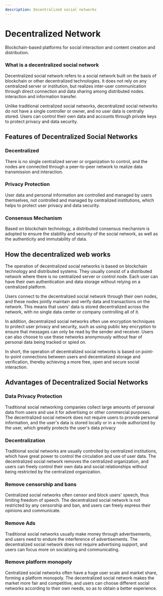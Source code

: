 ```yaml
---
description: Decentralized social networks
---
```


# Decentralized Network

Blockchain-based platforms for social interaction and content creation and distribution.

### What is a decentralized social network

Decentralized social network refers to a social network built on the basis of blockchain or other decentralized technologies. It does not rely on any centralized server or institution, but realizes inter-user communication through direct connection and data sharing among distributed nodes. interaction and information transfer.

Unlike traditional centralized social networks, decentralized social networks do not have a single controller or owner, and no user data is centrally stored. Users can control their own data and accounts through private keys to protect privacy and data security.

## Features of Decentralized Social Networks

### Decentralized

There is no single centralized server or organization to control, and the nodes are connected through a peer-to-peer network to realize data transmission and interaction.

### Privacy Protection

User data and personal information are controlled and managed by users themselves, not controlled and managed by centralized institutions, which helps to protect user privacy and data security.

### Consensus Mechanism

Based on blockchain technology, a distributed consensus mechanism is adopted to ensure the stability and security of the social network, as well as the authenticity and immutability of data.

## How the decentralized web works

The operation of decentralized social networks is based on blockchain technology and distributed systems. They usually consist of a distributed network where there is no centralized server or control node. Each user can have their own authentication and data storage without relying on a centralized platform.

Users connect to the decentralized social network through their own nodes, and these nodes jointly maintain and verify data and transactions on the network. This means that users' data is stored decentralized across the network, with no single data center or company controlling all of it.

In addition, decentralized social networks often use encryption techniques to protect user privacy and security, such as using public key encryption to ensure that messages can only be read by the sender and receiver. Users can also choose to use these networks anonymously without fear of personal data being tracked or spied on.

In short, the operation of decentralized social networks is based on point-to-point connections between users and decentralized storage and verification, thereby achieving a more free, open and secure social interaction.

## Advantages of Decentralized Social Networks

### Data Privacy Protection

Traditional social networking companies collect large amounts of personal data from users and use it for advertising or other commercial purposes. The decentralized social network does not require users to provide personal information, and the user's data is stored locally or in a node authorized by the user, which greatly protects the user's data privacy

### Decentralization

Traditional social networks are usually controlled by centralized institutions, which have great power to control the circulation and use of user data. The decentralized social network removes the centralized organization, and users can freely control their own data and social relationships without being restricted by the centralized organization.

### Remove censorship and bans

Centralized social networks often censor and block users' speech, thus limiting freedom of speech. The decentralized social network is not restricted by any censorship and ban, and users can freely express their opinions and communicate.

### Remove Ads

Traditional social networks usually make money through advertisements, and users need to endure the interference of advertisements. The decentralized social network does not require advertising support, and users can focus more on socializing and communicating.

### Remove platform monopoly

Centralized social networks often have a huge user scale and market share, forming a platform monopoly. The decentralized social network makes the market more fair and competitive, and users can choose different social networks according to their own needs, so as to obtain a better experience.
